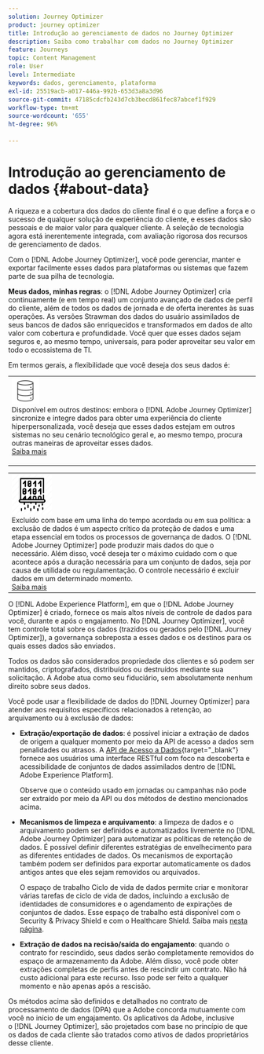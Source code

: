 ```yaml
---
solution: Journey Optimizer
product: journey optimizer
title: Introdução ao gerenciamento de dados no Journey Optimizer
description: Saiba como trabalhar com dados no Journey Optimizer
feature: Journeys
topic: Content Management
role: User
level: Intermediate
keywords: dados, gerenciamento, plataforma
exl-id: 25519acb-a017-446a-992b-653d3a8a3d96
source-git-commit: 47185cdcfb243d7cb3becd861fec87abcef1f929
workflow-type: tm+mt
source-wordcount: '655'
ht-degree: 96%

---
```


# Introdução ao gerenciamento de dados {#about-data}

A riqueza e a cobertura dos dados do cliente final é o que define a força e o sucesso de qualquer solução de experiência do cliente, e esses dados são pessoais e de maior valor para qualquer cliente. A seleção de tecnologia agora está inerentemente integrada, com avaliação rigorosa dos recursos de gerenciamento de dados.

Com o [!DNL Adobe Journey Optimizer], você pode gerenciar, manter e exportar facilmente esses dados para plataformas ou sistemas que fazem parte de sua pilha de tecnologia. 

**Meus dados, minhas regras**: o [!DNL Adobe Journey Optimizer] cria continuamente (e em tempo real) um conjunto avançado de dados de perfil do cliente, além de todos os dados de jornada e de oferta inerentes às suas operações. As versões Strawman dos dados do usuário assimilados de seus bancos de dados são enriquecidos e transformados em dados de alto valor com cobertura e profundidade. Você quer que esses dados sejam seguros e, ao mesmo tempo, universais, para poder aproveitar seu valor em todo o ecossistema de TI.

Em termos gerais, a flexibilidade que você deseja dos seus dados é:


<table style="table-layout:fixed">
<tr style="border: 0;">
  <td>
    <div><img alt="destinos" src="assets/do-not-localize/dest.png" /> 
    <br>Disponível em outros destinos: embora o [!DNL Adobe Journey Optimizer] sincronize e integre dados para obter uma experiência do cliente hiperpersonalizada, você deseja que esses dados estejam em outros sistemas no seu cenário tecnológico geral e, ao mesmo tempo, procura outras maneiras de aproveitar esses dados.
    <div>
     <a href="../integrations/ajo-integrations.md">Saiba mais</a></div>
    </div>
    <br>
  </td>
</tr>
</table>

<!--td>
    <div><img alt="retention" src="assets/do-not-localize/retention.png" />  
    <br>Retained for a stipulated duration – Industry or regional regulations (such as GDPR or CCPA) or internal data governance policies stipulate how long or how short a duration, data needs to be maintained or archived in Adobe Experience Platform Data Lake. <a href="../privacy/get-started-privacy.md">Learn more</a></div>
  </td>
</tr>
<tr style="border: 0;"-->
<table style="table-layout:fixed">
<tr style="border: 0;">
  <td>
    <div><img alt="política" src="assets/do-not-localize/policy.png" /> 
    <br>Excluído com base em uma linha do tempo acordada ou em sua política: a exclusão de dados é um aspecto crítico da proteção de dados e uma etapa essencial em todos os processos de governança de dados. O [!DNL Adobe Journey Optimizer] pode produzir mais dados do que o necessário. Além disso, você deseja ter o máximo cuidado com o que acontece após a duração necessária para um conjunto de dados, seja por causa de utilidade ou regulamentação. O controle necessário é excluir dados em um determinado momento. 
    </div>
      <div>
     <a href="../privacy/data-hygiene.md">Saiba mais</a></div>
    </div>
  </td>
</tr>
</table>

O [!DNL Adobe Experience Platform], em que o [!DNL Adobe Journey Optimizer] é criado, fornece os mais altos níveis de controle de dados para você, durante e após o engajamento. No [!DNL Journey Optimizer], você tem controle total sobre os dados (trazidos ou gerados pelo [!DNL Journey Optimizer]), a governança sobreposta a esses dados e os destinos para os quais esses dados são enviados.

Todos os dados são considerados propriedade dos clientes e só podem ser mantidos, criptografados, distribuídos ou destruídos mediante sua solicitação. A Adobe atua como seu fiduciário, sem absolutamente nenhum direito sobre seus dados.

Você pode usar a flexibilidade de dados do [!DNL Journey Optimizer] para atender aos requisitos específicos relacionados à retenção, ao arquivamento ou à exclusão de dados:

* **Extração/exportação de dados**: é possível iniciar a extração de dados de origem a qualquer momento por meio da API de acesso a dados sem penalidades ou atrasos. A [API de Acesso a Dados](https://experienceleague.adobe.com/docs/experience-platform/data-access/api.html?lang=pt-BR){target="_blank"} fornece aos usuários uma interface RESTful com foco na descoberta e acessibilidade de conjuntos de dados assimilados dentro de [!DNL Adobe Experience Platform]. <!--In the future (on roadmap), you can use file-based destinations to export and migrate log data from Adobe Journey Optimizer. -->

  Observe que o conteúdo usado em jornadas ou campanhas não pode ser extraído por meio da API ou dos métodos de destino mencionados acima.

<!--
* **Profile Service Data Retention**: For Behavioral and Time series data appended to any Profile, you may choose to use Journey Optimizer's default setting of retaining this data for up to 91 days from the date of its addition to a Profile, or until an alternative time-period selected by the you. The time that Adobe keeps this data varies from contract to contract, and is outlined in an organization's data retention policy.

  Learn more about Experience Event expirations in [Adobe Experience Platform documentation](https://experienceleague.adobe.com/docs/experience-platform/profile/event-expirations.html?lang=pt-BR){target="_blank"}.
-->

* **Mecanismos de limpeza e arquivamento**: a limpeza de dados e o arquivamento podem ser definidos e automatizados livremente no [!DNL Adobe Journey Optimizer] para automatizar as políticas de retenção de dados. É possível definir diferentes estratégias de envelhecimento para as diferentes entidades de dados. Os mecanismos de exportação também podem ser definidos para exportar automaticamente os dados antigos antes que eles sejam removidos ou arquivados.

  O espaço de trabalho Ciclo de vida de dados permite criar e monitorar várias tarefas de ciclo de vida de dados, incluindo a exclusão de identidades de consumidores e o agendamento de expirações de conjuntos de dados. Esse espaço de trabalho está disponível com o Security &amp; Privacy Shield e com o Healthcare Shield. Saiba mais [nesta página](../privacy/data-hygiene.md).

<!--
* **Data Lake and Deletions**: Customer Data stored in the Data Lake can be retained by Journey Optimizer:
    
    * for 7 days to facilitate the onboarding of Customer Data into the Profile Services, after which it may be permanently deleted, or
    * until chosen to be deleted by you

-->

* **Extração de dados na recisão/saída do engajamento**: quando o contrato for rescindido, seus dados serão completamente removidos do espaço de armazenamento da Adobe. Além disso, você pode obter extrações completas de perfis antes de rescindir um contrato. Não há custo adicional para este recurso. Isso pode ser feito a qualquer momento e não apenas após a rescisão.

Os métodos acima são definidos e detalhados no contrato de processamento de dados (DPA) que a Adobe concorda mutuamente com você no início de um engajamento. Os aplicativos da Adobe, inclusive o [!DNL Journey Optimizer], são projetados com base no princípio de que os dados de cada cliente são tratados como ativos de dados proprietários desse cliente.
